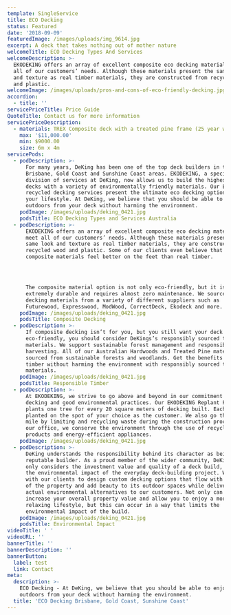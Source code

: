 ```yaml
---
template: SingleService
title: ECO Decking
status: Featured
date: '2018-09-09'
featuredImage: /images/uploads/img_9614.jpg
excerpt: A deck that takes nothing out of mother nature
welcomeTitle: ECO Decking Types And Services
welcomeDescription: >-
  EKODEKING offers an array of excellent composite eco decking materials to meet
  all of our customers’ needs. Although these materials present the same look
  and texture as real timber materials, they are constructed from recycled wood
  and plastic.
welcomeImage: /images/uploads/pros-and-cons-of-eco-friendly-decking.jpg
accordion:
  - title: ''
servicePriceTitle: Price Guide
QuoteTitle: Contact us for more information
servicePriceDescription:
  - materials: TREX Composite deck with a treated pine frame (25 year warranty)
    max: '$11,000.00'
    min: $9000.00
    size: 6m x 4m
servicePods:
  - podDescription: >-
      For many years, DeKing has been one of the top deck builders in the
      Brisbane, Gold Coast and Sunshine Coast areas. EKODEKING, a special
      division of services at DeKing, now allows us to build the highest quality
      decks with a variety of environmentally friendly materials. Our Eco and
      recycled decking services present the ultimate eco decking options to meet
      your lifestyle. At DeKing, we believe that you should be able to enjoy the
      outdoors from your deck without harming the environment.
    podImage: /images/uploads/deking_0421.jpg
    podsTitle: ECO Decking Types and Services Australia
  - podDescription: >-
      EKODEKING offers an array of excellent composite eco decking materials to
      meet all of our customers’ needs. Although these materials present the
      same look and texture as real timber materials, they are constructed from
      recycled wood and plastic. Some of our clients even believe that the
      composite materials feel better on the feet than real timber.




      The composite material option is not only eco-friendly, but it is also
      extremely durable and requires almost zero maintenance. We source our eco
      decking materials from a variety of different suppliers such as
      Futurewood, Expresswood, ModWood, CorrectDeck, Ekodeck and more.
    podImage: /images/uploads/deking_0421.jpg
    podsTitle: Composite Decking
  - podDescription: >-
      If composite decking isn’t for you, but you still want your deck to be
      eco-friendly, you should consider DeKings’s responsibly sourced timber
      materials. We support sustainable forest management and responsible
      harvesting. All of our Australian Hardwoods and Treated Pine materials are
      sourced from sustainable forests and woodlands. Get the benefits of real
      timber without harming the environment with responsibly sourced timber
      materials.
    podImage: /images/uploads/deking_0421.jpg
    podsTitle: Responsible Timber
  - podDescription: >-
      At EKODEKING, we strive to go above and beyond in our commitment to eco
      decking and good environmental practices. Our EKODEKING Replant Program
      plants one tree for every 20 square meters of decking built. Each tree is
      planted on the spot of your choice as the customer. We also go the extra
      mile by limiting and recycling waste during the construction process. At
      our office, we conserve the environment through the use of recycled office
      products and energy-efficient appliances.
    podImage: /images/uploads/deking_0421.jpg
  - podDescription: >-
      DeKing understands the responsibility behind its character as being a
      reputable builder. As a proud member of the wider community, DeKing not
      only considers the investment value and quality of a deck build, but also
      the environmental impact of the everyday deck-building project. We work
      with our clients to design custom decking options that flow with the rest
      of the property and add beauty to its outdoor spaces while delivering
      actual environmental alternatives to our customers. Not only can our decks
      increase your overall property value and allow you to enjoy a more
      relaxing lifestyle, but this can occur in a way that limits the
      environmental impact of the build.
    podImage: /images/uploads/deking_0421.jpg
    podsTitle: Environmental Impact
videoTitle: ' '
videoURL: ''
bannerTitle: ''
bannerDescription: ''
bannerButton:
  label: test
  link: Contact
meta:
  description: >-
    ECO Decking - At DeKing, we believe that you should be able to enjoy the
    outdoors from your deck without harming the environment.
  title: 'ECO Decking Brisbane, Gold Coast, Sunshine Coast'
---
```


